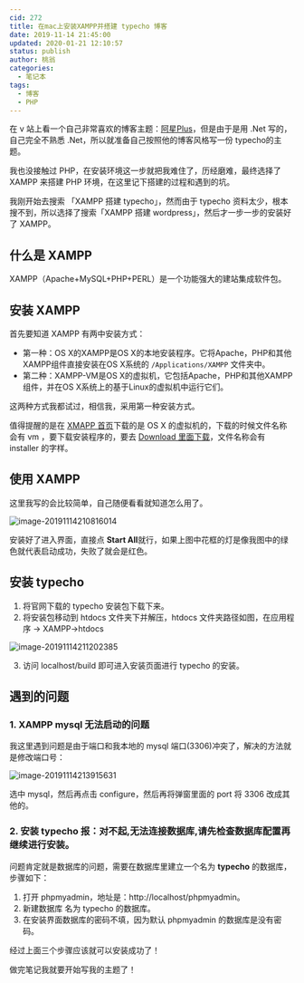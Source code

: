 ```yaml
---
cid: 272
title: 在mac上安装XAMPP并搭建 typecho 博客
date: 2019-11-14 21:45:00
updated: 2020-01-21 12:10:57
status: publish
author: 桃翁
categories: 
  - 笔记本
tags: 
  - 博客
  - PHP
---
```




在 v 站上看一个自己非常喜欢的博客主题：[阿星Plus](https://meowv.com/)，但是由于是用 .Net 写的，自己完全不熟悉 .Net，所以就准备自己按照他的博客风格写一份 typecho的主题。

我也没接触过 PHP，在安装环境这一步就把我难住了，历经磨难，最终选择了 XAMPP 来搭建 PHP 环境，在这里记下搭建的过程和遇到的坑。

我刚开始去搜索 「XAMPP 搭建 typecho」，然而由于 typecho 资料太少，根本搜不到，所以选择了搜索「XAMPP 搭建 wordpress」，然后才一步一步的安装好了 XAMPP。

## 什么是 XAMPP

XAMPP（Apache+MySQL+PHP+PERL）是一个功能强大的建站集成软件包。

## 安装 XAMPP

首先要知道 XAMPP 有两中安装方式：

- 第一种：OS X的XAMPP是OS X的本地安装程序。它将Apache，PHP和其他XAMPP组件直接安装在OS X系统的 `/Applications/XAMPP` 文件夹中。
- 第二种：XAMPP-VM是OS X的虚拟机，它包括Apache，PHP和其他XAMPP组件，并在OS X系统上的基于Linux的虚拟机中运行它们。

这两种方式我都试过，相信我，采用第一种安装方式。

值得提醒的是在 [XMAPP 首页](https://www.apachefriends.org/index.html)下载的是 OS X 的虚拟机的，下载的时候文件名称会有 vm ，要下载安装程序的，要去 [Download 里面下载](https://www.apachefriends.org/download.html)，文件名称会有 installer 的字样。

## 使用 XAMPP

这里我写的会比较简单，自己随便看看就知道怎么用了。

![image-20191114210816014](http://imgs.taoweng.site/2019-11-14-130817.png)

安装好了进入界面，直接点 **Start All**就行，如果上图中花框的灯是像我图中的绿色就代表启动成功，失败了就会是红色。

## 安装 typecho

1. 将官网下载的 typecho 安装包下载下来。
2. 将安装包移动到 htdocs 文件夹下并解压，htdocs 文件夹路径如图，在应用程序 -> XAMPP->htdocs

![image-20191114211202385](http://imgs.taoweng.site/2019-11-14-131204.png)

3. 访问 localhost/build 即可进入安装页面进行 typecho 的安装。

## 遇到的问题

### 1. XAMPP mysql 无法启动的问题

我这里遇到问题是由于端口和我本地的 mysql 端口(3306)冲突了，解决的方法就是修改端口号：

![image-20191114213915631](http://imgs.taoweng.site/2019-11-14-133917.png)

选中 mysql，然后再点击 configure，然后再将弹窗里面的 port 将 3306 改成其他的。

### 2. 安装 typecho 报：对不起,无法连接数据库,请先检查数据库配置再继续进行安装。

问题肯定就是数据库的问题，需要在数据库里建立一个名为 **typecho**  的数据库，步骤如下：

1. 打开 phpmyadmin，地址是：http://localhost/phpmyadmin。
2. 新建数据库 名为 typecho 的数据库。
3. 在安装界面数据库的密码不填，因为默认 phpmyadmin 的数据库是没有密码。

经过上面三个步骤应该就可以安装成功了！

做完笔记我就要开始写我的主题了！